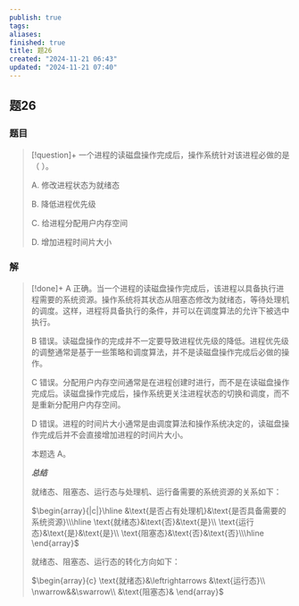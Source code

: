 ```yaml
---
publish: true
tags: 
aliases: 
finished: true
title: 题26
created: "2024-11-21 06:43"
updated: "2024-11-21 07:40"
---
```

## 题26
### 题目
> [!question]+
> 一个进程的读磁盘操作完成后，操作系统针对该进程必做的是（ ）。
> 
> A. 修改进程状态为就绪态
> 
> B. 降低进程优先级
> 
> C. 给进程分配用户内存空间
> 
> D. 增加进程时间片大小
### 解
> [!done]+
> A 正确。当一个进程的读磁盘操作完成后，该进程以具备执行进程需要的系统资源。操作系统将其状态从阻塞态修改为就绪态，等待处理机的调度。这样，进程将具备执行的条件，并可以在调度算法的允许下被选中执行。
> 
> B 错误。读磁盘操作的完成并不一定要导致进程优先级的降低。进程优先级的调整通常是基于一些策略和调度算法，并不是读磁盘操作完成后必做的操作。
> 
> C 错误。分配用户内存空间通常是在进程创建时进行，而不是在读磁盘操作完成后。读磁盘操作完成后，操作系统更关注进程状态的切换和调度，而不是重新分配用户内存空间。
> 
> D 错误。进程的时间片大小通常是由调度算法和操作系统决定的，读磁盘操作完成后并不会直接增加进程的时间片大小。
> 
> 本题选 A。
> 
> **_总结_**
> 
> 就绪态、阻塞态、运行态与处理机、运行备需要的系统资源的关系如下：
> 
> $\begin{array}{|c|}\hline &\text{是否占有处理机}&\text{是否具备需要的系统资源}\\\hline \text{就绪态}&\text{否}&\text{是}\\ \text{运行态}&\text{是}&\text{是}\\ \text{阻塞态}&\text{否}&\text{否}\\\hline \end{array}$
> 
> 就绪态、阻塞态、运行态的转化方向如下：
> 
> $\begin{array}{c} \text{就绪态}&\leftrightarrows &\text{运行态}\\ \nwarrow&&\swarrow\\ &\text{阻塞态}& \end{array}$